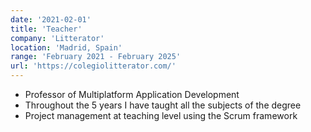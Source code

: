 ```yaml
---
date: '2021-02-01'
title: 'Teacher'
company: 'Litterator'
location: 'Madrid, Spain'
range: 'February 2021 - February 2025'
url: 'https://colegiolitterator.com/'
---
```


- Professor of Multiplatform Application Development
- Throughout the 5 years I have taught all the subjects of the degree
- Project management at teaching level using the Scrum framework
